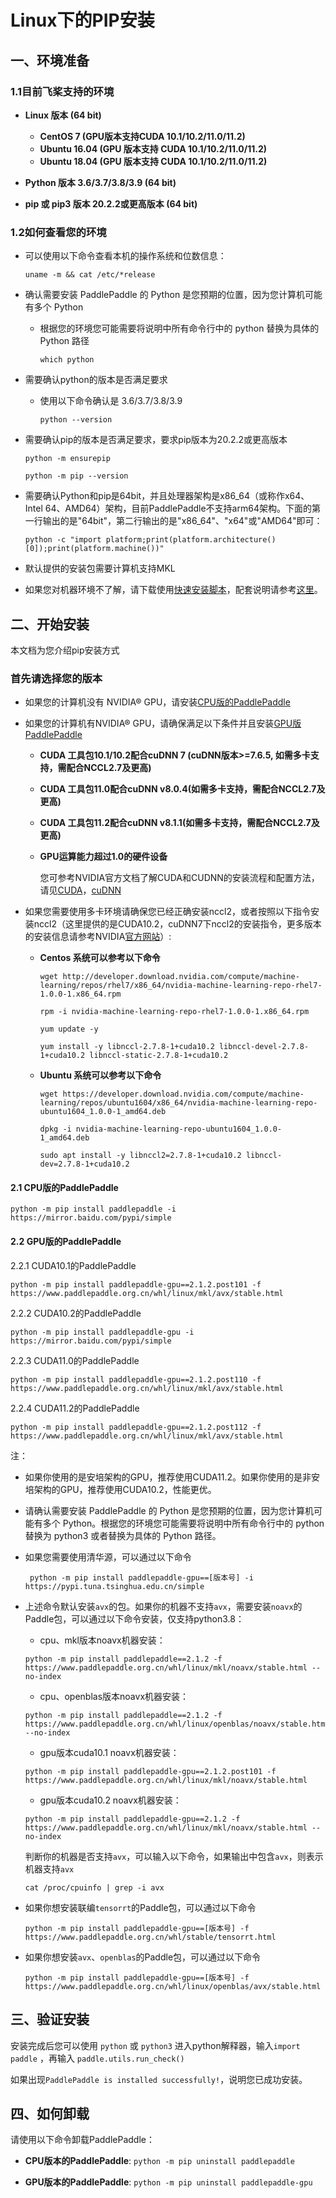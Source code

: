 # Linux下的PIP安装

## 一、环境准备

### 1.1目前飞桨支持的环境

* **Linux 版本 (64 bit)**

  * **CentOS 7 (GPU版本支持CUDA 10.1/10.2/11.0/11.2)**
  * **Ubuntu 16.04 (GPU 版本支持 CUDA 10.1/10.2/11.0/11.2)**
  * **Ubuntu 18.04 (GPU 版本支持 CUDA 10.1/10.2/11.0/11.2)**

* **Python 版本 3.6/3.7/3.8/3.9 (64 bit)**

* **pip 或 pip3 版本 20.2.2或更高版本 (64 bit)**

### 1.2如何查看您的环境

* 可以使用以下命令查看本机的操作系统和位数信息：

  ```
  uname -m && cat /etc/*release
  ```



* 确认需要安装 PaddlePaddle 的 Python 是您预期的位置，因为您计算机可能有多个 Python

  * 根据您的环境您可能需要将说明中所有命令行中的 python 替换为具体的 Python 路径

    ```
    which python
    ```


* 需要确认python的版本是否满足要求

  * 使用以下命令确认是 3.6/3.7/3.8/3.9

        python --version

* 需要确认pip的版本是否满足要求，要求pip版本为20.2.2或更高版本

    ```
    python -m ensurepip
    ```

    ```
    python -m pip --version
    ```



* 需要确认Python和pip是64bit，并且处理器架构是x86_64（或称作x64、Intel 64、AMD64）架构，目前PaddlePaddle不支持arm64架构。下面的第一行输出的是"64bit"，第二行输出的是"x86_64"、"x64"或"AMD64"即可：


    ```
    python -c "import platform;print(platform.architecture()[0]);print(platform.machine())"
    ```



* 默认提供的安装包需要计算机支持MKL

* 如果您对机器环境不了解，请下载使用[快速安装脚本](https://fast-install.bj.bcebos.com/fast_install.sh)，配套说明请参考[这里](https://github.com/PaddlePaddle/FluidDoc/tree/develop/doc/fluid/install/install_script.md)。



## 二、开始安装

本文档为您介绍pip安装方式

### 首先请选择您的版本

* 如果您的计算机没有 NVIDIA® GPU，请安装[CPU版的PaddlePaddle](#cpu)

* 如果您的计算机有NVIDIA® GPU，请确保满足以下条件并且安装[GPU版PaddlePaddle](#gpu)

  * **CUDA 工具包10.1/10.2配合cuDNN 7 (cuDNN版本>=7.6.5, 如需多卡支持，需配合NCCL2.7及更高)**

  * **CUDA 工具包11.0配合cuDNN v8.0.4(如需多卡支持，需配合NCCL2.7及更高)**

  * **CUDA 工具包11.2配合cuDNN v8.1.1(如需多卡支持，需配合NCCL2.7及更高)**

  * **GPU运算能力超过1.0的硬件设备**

    您可参考NVIDIA官方文档了解CUDA和CUDNN的安装流程和配置方法，请见[CUDA](https://docs.nvidia.com/cuda/cuda-installation-guide-linux/)，[cuDNN](https://docs.nvidia.com/deeplearning/sdk/cudnn-install/)

* 如果您需要使用多卡环境请确保您已经正确安装nccl2，或者按照以下指令安装nccl2（这里提供的是CUDA10.2，cuDNN7下nccl2的安装指令，更多版本的安装信息请参考NVIDIA[官方网站](https://developer.nvidia.com/nccl)）:

  * **Centos 系统可以参考以下命令**

        wget http://developer.download.nvidia.com/compute/machine-learning/repos/rhel7/x86_64/nvidia-machine-learning-repo-rhel7-1.0.0-1.x86_64.rpm

    ```
    rpm -i nvidia-machine-learning-repo-rhel7-1.0.0-1.x86_64.rpm
    ```

    ```
    yum update -y
    ```

    ```
    yum install -y libnccl-2.7.8-1+cuda10.2 libnccl-devel-2.7.8-1+cuda10.2 libnccl-static-2.7.8-1+cuda10.2
    ```

  * **Ubuntu 系统可以参考以下命令**

    ```
    wget https://developer.download.nvidia.com/compute/machine-learning/repos/ubuntu1604/x86_64/nvidia-machine-learning-repo-ubuntu1604_1.0.0-1_amd64.deb
    ```

    ```
    dpkg -i nvidia-machine-learning-repo-ubuntu1604_1.0.0-1_amd64.deb
    ```

    ```
    sudo apt install -y libnccl2=2.7.8-1+cuda10.2 libnccl-dev=2.7.8-1+cuda10.2
    ```


#### 2.1 <span id="cpu">CPU版的PaddlePaddle</span>


  ```
  python -m pip install paddlepaddle -i https://mirror.baidu.com/pypi/simple
  ```



#### 2.2 <span id="gpu">GPU版的PaddlePaddle</span>



2.2.1 CUDA10.1的PaddlePaddle

  ```
  python -m pip install paddlepaddle-gpu==2.1.2.post101 -f https://www.paddlepaddle.org.cn/whl/linux/mkl/avx/stable.html
  ```



2.2.2 CUDA10.2的PaddlePaddle


  ```
  python -m pip install paddlepaddle-gpu -i https://mirror.baidu.com/pypi/simple
  ```

2.2.3 CUDA11.0的PaddlePaddle


  ```
  python -m pip install paddlepaddle-gpu==2.1.2.post110 -f https://www.paddlepaddle.org.cn/whl/linux/mkl/avx/stable.html
  ```


2.2.4 CUDA11.2的PaddlePaddle


  ```
  python -m pip install paddlepaddle-gpu==2.1.2.post112 -f https://www.paddlepaddle.org.cn/whl/linux/mkl/avx/stable.html
  ```



注：

* 如果你使用的是安培架构的GPU，推荐使用CUDA11.2。如果你使用的是非安培架构的GPU，推荐使用CUDA10.2，性能更优。

* 请确认需要安装 PaddlePaddle 的 Python 是您预期的位置，因为您计算机可能有多个 Python。根据您的环境您可能需要将说明中所有命令行中的 python 替换为 python3 或者替换为具体的 Python 路径。

* 如果您需要使用清华源，可以通过以下命令

  ```
   python -m pip install paddlepaddle-gpu==[版本号] -i https://pypi.tuna.tsinghua.edu.cn/simple
  ```

* 上述命令默认安装`avx`的包。如果你的机器不支持`avx`，需要安装`noavx`的Paddle包，可以通过以下命令安装，仅支持python3.8：

  * cpu、mkl版本noavx机器安装：

  ```
  python -m pip install paddlepaddle==2.1.2 -f https://www.paddlepaddle.org.cn/whl/linux/mkl/noavx/stable.html --no-index
  ```

  * cpu、openblas版本noavx机器安装：

  ```
  python -m pip install paddlepaddle==2.1.2 -f https://www.paddlepaddle.org.cn/whl/linux/openblas/noavx/stable.html --no-index
  ```


  * gpu版本cuda10.1 noavx机器安装：

  ```
  python -m pip install paddlepaddle-gpu==2.1.2.post101 -f https://www.paddlepaddle.org.cn/whl/linux/mkl/noavx/stable.html
  ```

  * gpu版本cuda10.2 noavx机器安装：

  ```
  python -m pip install paddlepaddle-gpu==2.1.2 -f https://www.paddlepaddle.org.cn/whl/linux/mkl/noavx/stable.html --no-index
  ```

  判断你的机器是否支持`avx`，可以输入以下命令，如果输出中包含`avx`，则表示机器支持`avx`
  ```
  cat /proc/cpuinfo | grep -i avx
  ```

* 如果你想安装联编`tensorrt`的Paddle包，可以通过以下命令

  ```
  python -m pip install paddlepaddle-gpu==[版本号] -f https://www.paddlepaddle.org.cn/whl/stable/tensorrt.html
  ```

* 如果你想安装`avx`、`openblas`的Paddle包，可以通过以下命令

  ```
  python -m pip install paddlepaddle-gpu==[版本号] -f https://www.paddlepaddle.org.cn/whl/linux/openblas/avx/stable.html
  ```




## **三、验证安装**

安装完成后您可以使用 `python` 或 `python3` 进入python解释器，输入`import paddle` ，再输入
 `paddle.utils.run_check()`

如果出现`PaddlePaddle is installed successfully!`，说明您已成功安装。


## **四、如何卸载**

请使用以下命令卸载PaddlePaddle：

* **CPU版本的PaddlePaddle**: `python -m pip uninstall paddlepaddle`

* **GPU版本的PaddlePaddle**: `python -m pip uninstall paddlepaddle-gpu`
